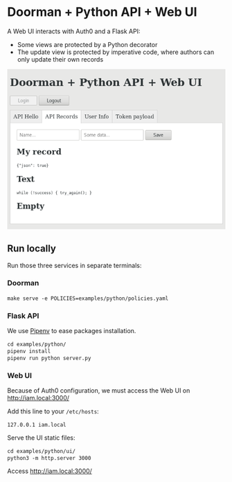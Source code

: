 # Doorman + Python API + Web UI

A Web UI interacts with Auth0 and a Flask API:

* Some views are protected by a Python decorator
* The update view is protected by imperative code, where authors can only update their own records

![](screenshot.png)

## Run locally

Run those three services in separate terminals:

### Doorman

    make serve -e POLICIES=examples/python/policies.yaml

### Flask API

We use [Pipenv](https://docs.pipenv.org) to ease packages installation.

    cd examples/python/
    pipenv install
    pipenv run python server.py

### Web UI

Because of Auth0 configuration, we must access the Web UI on http://iam.local:3000/

Add this line to your `/etc/hosts`:

    127.0.0.1 iam.local

Serve the UI static files:

    cd examples/python/ui/
    python3 -m http.server 3000

Access http://iam.local:3000/
